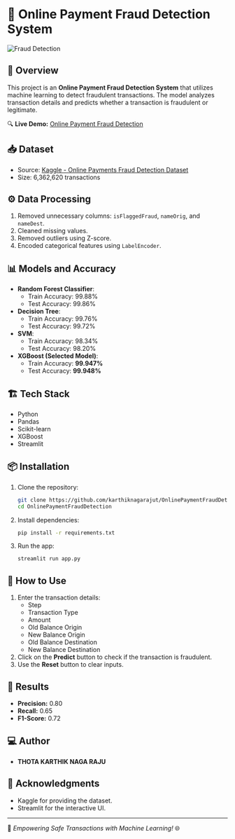 # 🏦 Online Payment Fraud Detection System

![Fraud Detection](https://upload.wikimedia.org/wikipedia/commons/thumb/4/45/Online_Payment_Icon.svg/1200px-Online_Payment_Icon.svg.png)

## 🚀 Overview
This project is an **Online Payment Fraud Detection System** that utilizes machine learning to detect fraudulent transactions. The model analyzes transaction details and predicts whether a transaction is fraudulent or legitimate.

🔍 **Live Demo:** [Online Payment Fraud Detection](https://onlinepaymentfrauddetectionbykarthiknagaraju.streamlit.app/)

## 📥 Dataset
- Source: [Kaggle - Online Payments Fraud Detection Dataset](https://www.kaggle.com/datasets/rupakroy/online-payments-fraud-detection-dataset)
- Size: 6,362,620 transactions

## ⚙️ Data Processing
1. Removed unnecessary columns: `isFlaggedFraud`, `nameOrig`, and `nameDest`.
2. Cleaned missing values.
3. Removed outliers using Z-score.
4. Encoded categorical features using `LabelEncoder`.

## 📊 Models and Accuracy
- **Random Forest Classifier**:
  - Train Accuracy: 99.88%
  - Test Accuracy: 99.86%
- **Decision Tree**:
  - Train Accuracy: 99.76%
  - Test Accuracy: 99.72%
- **SVM**:
  - Train Accuracy: 98.34%
  - Test Accuracy: 98.20%
- **XGBoost (Selected Model)**:
  - Train Accuracy: **99.947%**
  - Test Accuracy: **99.948%**

## 🏗️ Tech Stack
- Python
- Pandas
- Scikit-learn
- XGBoost
- Streamlit

## 📦 Installation
1. Clone the repository:
   ```bash
   git clone https://github.com/karthiknagarajut/OnlinePaymentFraudDetection.git
   cd OnlinePaymentFraudDetection
   ```
2. Install dependencies:
   ```bash
   pip install -r requirements.txt
   ```
3. Run the app:
   ```bash
   streamlit run app.py
   ```

## 📌 How to Use
1. Enter the transaction details:
   - Step
   - Transaction Type
   - Amount
   - Old Balance Origin
   - New Balance Origin
   - Old Balance Destination
   - New Balance Destination
2. Click on the **Predict** button to check if the transaction is fraudulent.
3. Use the **Reset** button to clear inputs.

## 🧠 Results
- **Precision:** 0.80
- **Recall:** 0.65
- **F1-Score:** 0.72

## 💻 Author
- **THOTA KARTHIK NAGA RAJU**

## 🌟 Acknowledgments
- Kaggle for providing the dataset.
- Streamlit for the interactive UI.

---
🚀 *Empowering Safe Transactions with Machine Learning!* 🌐

